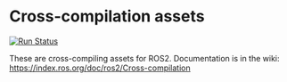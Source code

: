 # Cross-compilation assets

[![Run Status](https://api.shippable.com/projects/5c0507e25452e106001d2cc2/badge?branch=/)]()

These are cross-compiling assets for ROS2.
Documentation is in the wiki: https://index.ros.org/doc/ros2/Cross-compilation
